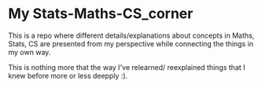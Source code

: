 # My Stats-Maths-CS_corner
This is a repo where different details/explanations about concepts in Maths, Stats, CS are presented from my perspective while connecting the things in my own way.

This is nothing more that the way I've relearned/ reexplained things that I knew before more or less deepply :).
